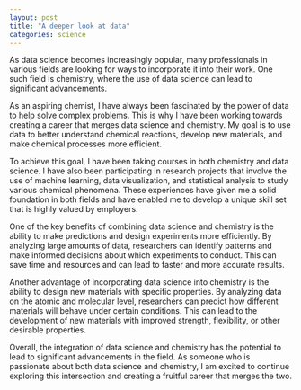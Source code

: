 ```yaml
---
layout: post
title: "A deeper look at data"
categories: science
---
```


As data science becomes increasingly popular, many professionals in various fields are looking for ways to incorporate it into their work. One such field is chemistry, where the use of data science can lead to significant advancements.

As an aspiring chemist, I have always been fascinated by the power of data to help solve complex problems. This is why I have been working towards creating a career that merges data science and chemistry. My goal is to use data to better understand chemical reactions, develop new materials, and make chemical processes more efficient.

To achieve this goal, I have been taking courses in both chemistry and data science. I have also been participating in research projects that involve the use of machine learning, data visualization, and statistical analysis to study various chemical phenomena. These experiences have given me a solid foundation in both fields and have enabled me to develop a unique skill set that is highly valued by employers.

One of the key benefits of combining data science and chemistry is the ability to make predictions and design experiments more efficiently. By analyzing large amounts of data, researchers can identify patterns and make informed decisions about which experiments to conduct. This can save time and resources and can lead to faster and more accurate results.

Another advantage of incorporating data science into chemistry is the ability to design new materials with specific properties. By analyzing data on the atomic and molecular level, researchers can predict how different materials will behave under certain conditions. This can lead to the development of new materials with improved strength, flexibility, or other desirable properties.

Overall, the integration of data science and chemistry has the potential to lead to significant advancements in the field. As someone who is passionate about both data science and chemistry, I am excited to continue exploring this intersection and creating a fruitful career that merges the two.
